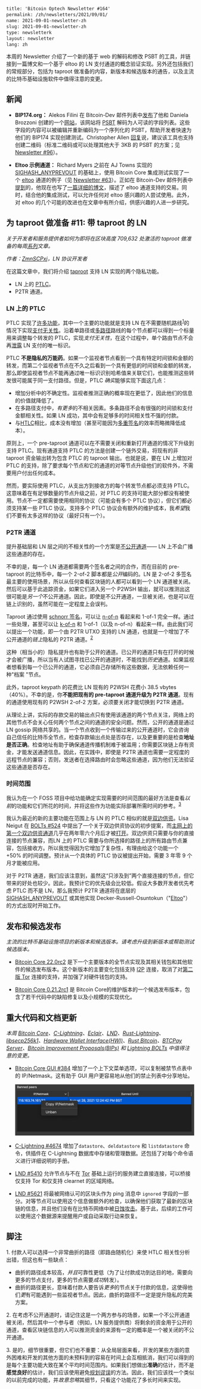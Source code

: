 ```
title: 'Bitcoin Optech Newsletter #164'
permalink: /zh/newsletters/2021/09/01/
name: 2021-09-01-newsletter-zh 
slug: 2021-09-01-newsletter-zh 
type: newsletterk
layout: newsletter
lang: zh
```

本周的 Newsletter 介绍了一个新的基于 web 的解码和修改 PSBT 的工具，并链接到一篇博文和一个基于 eltoo 的 LN 支付通道的概念验证实现。另外还包括我们的常规部分，包括为 taproot 做准备的内容，新版本和候选版本的通告，以及主流的比特币基础设施软件中值得注意的变更。

## 新闻
 - **<span>BIP174.org</span>：** Alekos Filini 在 Bitcoin-Dev 邮件列表中[发布](https://lists.linuxfoundation.org/pipermail/bitcoin-dev/2021-August/019355.html)了他和 Daniela Brozzoni 创建的一个[网站](https://bip174.org/)，该网站将 [PSBT](https://bitcoinops.org/en/topics/psbt/) 解码为人可读的字段列表。这些字段的内容可以被编辑并重新编码为一个序列化的 PSBT，帮助开发者快速为他们的 BIP174 实现创建测试。Christopher Allen [回复](https://lists.linuxfoundation.org/pipermail/bitcoin-dev/2021-August/019356.html)说，建议该工具也支持创建二维码（标准二维码或可以处理其他大于 3KB 的 PSBT 的方案；见 [Newsletter #96](https://bitcoinops.org/en/newsletters/2020/05/06/#qr-codes-for-large-transactions)）。

- **Eltoo 示例通道：** Richard Myers 之前在 AJ Towns 实现的 [SIGHASH_ANYPREVOUT](https://bitcoinops.org/en/topics/sighash_anyprevout/) 的基础上，使用 Bitcoin Core 集成测试实现了一个 [eltoo](https://bitcoinops.org/en/topics/eltoo/) 通道的例子（见 [Newsletter #63](https://bitcoinops.org/en/newsletters/2019/09/11/#eltoo-sample-implementation-and-discussion)）。正如在 Bitcoin-Dev 邮件列表中[提到](https://lists.linuxfoundation.org/pipermail/bitcoin-dev/2021-August/019342.html)的，他现在也写了[一篇详细的博文](https://yakshaver.org/2021/07/26/first.html)，描述了 eltoo 通道支持的交易。同时，结合他的集成测试，可以允许任何对 eltoo 感兴趣的人尝试使用。此外，对 eltoo 的几个可能的改进也在文章中有所介绍，供感兴趣的人进一步研究。

## 为 taproot 做准备 #11: 带 taproot 的 LN
*关于开发者和服务提供者如何为即将在区块高度 709,632 处激活的 taproot 做准备的每周[系列](https://bitcoinops.org/en/preparing-for-taproot/)文章。*

*作者：[ZmnSCPxj](https://zmnscpxj.github.io/about.html)，LN 协议开发者*

在这篇文章中，我们将介绍 [taproot](https://bitcoinops.org/en/topics/taproot/) 支持 LN 实现的两个隐私功能。
- LN 上的 [PTLC](https://bitcoinops.org/en/topics/ptlc/)。
- P2TR 通道。

### LN 上的 PTLC
PTLC 实现了[许多功能](https://suredbits.com/payment-points-monotone-access-structures/)，其中一个主要的功能就是支持 LN 在不需要随机路线<sup>[1](#footnote1)</sup>的情况下实现[支付无关性](https://bitcoinops.org/en/newsletters/2021/08/25/#preparing-for-taproot-10-ptlcs)。沿着单路径或[多路径](https://bitcoinops.org/en/topics/multipath-payments/)路线的每个节点都可以得到一个标量用来调整每个转发的 PTLC，实现*支付无关性*，在这个过程中，单个路由节点不会再[泄露](https://bitcoinops.org/en/newsletters/2021/08/25/#privacy-problems-with-htlcs) LN 支付的唯一标识。

PTLC **不是隐私的万能药**。如果一个监视者节点看到一个具有特定时间锁和金额的转发，而第二个监视者节点在不久之后看到一个具有更低的时间锁和金额的转发，那么即使监视者节点不能再通过唯一标识识别哈希值来关联它们，也能推测这些转发很可能属于同一支付路径。但是，PTLC *确实*能够实现下面这几点：

- 增加分析中的不确定性。监视者推测正确的概率现在更低了，因此他们的信息的价值就降低了。
- 在多路径支付中，*有更多*的不相关因素。多条路径不会有很强的时间锁和支付金额相关性。如果 LN 成功，其中会有足够多的时间相关性不强的付款。
- 与[HTLC](https://bitcoinops.org/en/topics/htlc/)相比，成本没有增加（甚至可能因为[多重签名](https://bitcoinops.org/en/newsletters/2021/08/04/#preparing-for-taproot-7-multisignatures)的效率而略微降低成本）。

原则上，一个 pre-taproot 通道可以在不需要关闭和重新打开通道的情况下升级到支持 PTLC。现有通道支持 PTLC 的方法是创建一个链外交易，将现有的非 taproot 资金输出转为包含 PTLC 的 taproot 输出。也就是说，要在 LN 上增加对 PTLC 的支持，除了要求每个节点和它的通道的对等节点升级他们的软件外，不需要用户付出任何成本。

然而，要实际使用 PTLC，从支出方到接收方的每个转发节点都必须支持 PTLC。这意味着在有足够数量的节点升级之前，对 PTLC 的支持可能大部分都没有被使用。节点不一定都需要使用相同的协议（可能会有多个 PTLC 协议），但它们都必须支持某一些 PTLC 协议。支持多个 PTLC 协议会有额外的维护成本，我*希望*我们不要有太多这样的协议（最好只有一个）。

### P2TR 通道
提升基础层和 LN 层之间的不相关性的一个方案是[不公开通道](https://bitcoinops.org/en/topics/unannounced-channels/)—— LN 上不会广播这些通道的存在。

不幸的是，每一个 LN 通道都需要两个签名者之间的合作，而在目前的 pre-taproot 的比特币中，每一个 2-of-2 脚本都是*公开*编码的。LN 是 2-of-2 多签名最主要的使用场景，所以从任何查看区块链的人都可以看到一个 LN 通道被关闭。然后可以基于此追踪资金，如果它们进入另一个 P2WSH 输出，就可以推测出这很可能是*另一个*不公开通道。因此，即使是不公开通道，一旦被关闭，也是可以在链上识别的，虽然可能在一定程度上会误判。

Taproot 通过使用 [schnorr 签名](https://bitcoinops.org/en/topics/schnorr-signatures/)，可以让 [n-of-n](https://bitcoinops.org/en/topics/schnorr-signatures/) 看起来和 1-of-1 完全一样。通过一些处理，甚至可以让 [k-of-n](https://bitcoinops.org/en/topics/threshold-signature/) 和 1-of-1（以及 n-of-n）看起来一样。由此我们可以提出一个功能，即一个由 P2TR UTXO 支持的 LN 通道，也就是一个增加了不公开通道的*链上*隐私的 P2TR 通道。<sup>[2](#footnote2)</sup>

这种（相当小的）隐私提升也有助于公开的通道。已公开的通道只有在打开的时候才会被广播，所以当有人试图寻找已公开的通道时，不能找到*历史*通道。如果监视者想看到每一个已公开的通道，它必须自己存储所有这些数据，无法依赖任何一种"档案 "节点。

此外，taproot keypath 的花费比 LN 现有的 P2WSH 花费小 38.5 vbytes（40%）。不幸的是，你**不能把现有的 pre-taproot 通道升级为 P2TR 通道**。现有的通道使用现有的 P2WSH 2-of-2 方案，必须要关闭才能切换到 P2TR 通道。

从理论上讲，实际的存款交易的输出点只有使用该通道的两个节点关注，网络上的其他节点不会关心任何两个节点之间的通道的安全问题。然而，公开的通道是通过 LN gossip 网络共享的。当一个节点收到一个传输过来的公开通道时，它会咨询自己信任的比特币全节点，检查存款输出点处是否存在，以及更重要的是检查**地址是否正确**。检查地址有助于确保通道传播机制难于被滥用；你需要区块链上存有资金，才能发送通道信息。因此，在实践中，即使是 P2TR 通道也需要一定程度的远程节点的兼容；否则，发送者在选择路由时会忽略这些通道，因为他们无法验证这些通道是否存在。

### 时间范围
我认为在一个 FOSS 项目中给功能确定实现需要的时间范围的最好方法是查看*以前*的功能和它们所花的时间，并将这些作为功能实际部署所需时间的参考。<sup>[3](#footnote2)</sup>

我认为最近的新的主要功能在范围上与 LN 的 PTLC 相似的就是[双边供资](https://bitcoinops.org/en/topics/dual-funding/)。Lisa Neigut 在 [BOLTs #524](https://github.com/lightningnetwork/lightning-rfc/issues/524) 中提出了一个关于双边供资协议的初步提案，而[主网上的第一个双边供资通道](https://medium.com/blockstream/c-lightning-opens-first-dual-funded-mainnet-lightning-channel-ada6b32a527c)几乎在两年零六个月后才被[打开](https://blockstream.info/tx/91538cbc4aca767cb77aa0690c2a6e710e095c8eb6d8f73d53a3a29682cb7581)。双边供资只需要与你的直接连接的节点兼容，而LN 上的 PTLC 需要与你所选择的路径上的所有路由节点兼容，包括接收方。所以我觉得因为它增加了复杂性，有理由给这个功能一个 +50% 的时间调整。预计从一个具体的 PTLC 协议被提出开始，需要 3 年零 9 个月才能被应用。

对于 P2TR 通道，我们应该注意到，虽然这“只涉及到”两个直接连接的节点，但它带来的好处也较少。因此，我预计它的优先级会比较低。假设大多数开发者优先考虑 PTLC 而不是 LN，那么我预计 P2TR 通道将在底层的 [SIGHASH_ANYPREVOUT](https://bitcoinops.org/en/topics/sighash_anyprevout/) 或其他实现 Decker-Russell-Osuntokun（"[Eltoo](https://bitcoinops.org/en/topics/eltoo/)"）的方式出现时开始工作。

## 发布和候选发布
*主流的比特币基础设施项目的新版本和候选版本。请考虑升级到新版本或帮助测试候选版本。*

- [Bitcoin Core 22.0rc2](https://bitcoincore.org/bin/bitcoin-core-22.0/) 是下一个主要版本的全节点实现及其相关钱包和其他软件的候选发布版本。这个新版本的主要变化包括支持 [I2P](https://bitcoinops.org/en/topics/anonymity-networks/) 连接，取消了对[第二版 Tor](https://bitcoinops.org/en/topics/anonymity-networks/) 连接的支持，并加强了对硬件钱包的支持。

- [Bitcoin Core 0.21.2rc1](https://bitcoincore.org/bin/bitcoin-core-0.21.2/) 是 Bitcoin Core的维护版本的一个候选发布版本，包含了若干代码中的缺陷修复以及小规模的实现优化。


## 重大代码和文档更新
*本周 [Bitcoin Core](https://github.com/bitcoin/bitcoin)、[C-Lightning](https://github.com/ElementsProject/lightning)、[Eclair](https://github.com/ACINQ/eclair)、[LND](https://github.com/lightningnetwork/lnd/)、[Rust-Lightning](https://github.com/rust-bitcoin/rust-lightning)、[libsecp256k1](https://github.com/bitcoin-core/secp256k1)、[Hardware Wallet Interface(HWI)](https://github.com/bitcoin-core/HWI)、[Rust Bitcoin](https://github.com/rust-bitcoin/rust-bitcoin)、[BTCPay Server](https://bitcoinops.org/en/newsletters/2021/08/11/)、[Bitcoin Improvement Proposals(BIPs)](https://github.com/bitcoin/bips/) 和 [Lightning BOLTs](https://github.com/lightningnetwork/lightning-rfc/) 中值得注意的变更。*

- [Bitcoin Core GUI #384](https://github.com/bitcoin-core/gui/pull/384) 增加了一个上下文菜单选项，可以复制被禁节点表中的 IP/Netmask。这有助于 GUI 用户更容易地从他们的禁止列表中分享地址。

  ![alt 属性文本](./image/2021-09-01-newsletter-zh.png)

- [C-Lightning #4674](https://github.com/ElementsProject/lightning/issues/4674) 增加了`datastore`、`deldatastore` 和 `listdatastore` 命令，供插件在 C-Lightning 数据库中存储和管理数据。还包括了对每个命令语义进行详细说明的手册。

- [LND #5410](https://github.com/lightningnetwork/lnd/issues/5410) 允许节点与不在 [Tor](https://bitcoinops.org/en/topics/anonymity-networks/) 基础上运行的服务建立直接连接，可以桥接仅支持 Tor 和仅支持 clearnet 的区域网络。

- [LND #5621](https://github.com/lightningnetwork/lnd/issues/5621) 将最被网络认可的区块头作为 ping 消息中 `ignored` 字段的一部分。对等节点可以使用这个信息做额外的检查，以确保他们获取了最新的区块链的信息，并且他们没有在比特币网络中被[日蚀攻击](https://bitcoinops.org/en/topics/eclipse-attacks/)。基于此，后续的工作可以使用这个数据源来提醒用户或自动采取行动来恢复。

## 脚注
<a name="footnote1">1. </a>付款人可以选择一个非常曲折的路径（即路由随机化）来使 HTLC 相关性分析出错，但这也有一些缺点：

 - 曲折的路径成本较高，*并且*可靠性更低（为了让付款成功到达目的地，需要向更多的节点支付，更多的节点需要*成功*转发）。
- 曲折的路径更长，意味着付款人要告诉*更多*的节点关于付款的信息，这使得他们*更*有可能遇到一些监视者节点。因此，曲折的路径不一定是提升隐私的完美方案。


<a name="footnote2">2. </a>在考虑不公开通道时，请记住这是一个两方参与的场景，如果一个不公开通道被关闭，然后其中一个参与者（例如，LN 服务提供商）将剩余的资金用于公开的通道，查看区块链信息的人可以推测资金的来源有一定的概率是一个被关闭的不公开通道。

<a name="footnote3">3. </a>是的，细节很重要，但它们也不重要：从全局层面来看，开发的某些方面的意外困难和开发的其他方面的未预料到的容易在时间上会互相抵消，我们可以得到的是每个主要功能大致在某个平均时间范围内。如果我们想做出**准确**的估计，而不是**感觉良好**的估计，我们应该使用避免[规划谬误](https://en.wikipedia.org/wiki/Planning_fallacy)的方法。因此，我们应该找一个类似的以前完成的功能，并*故意忽略*其细节，只看这个功能花了多长时间来实现。